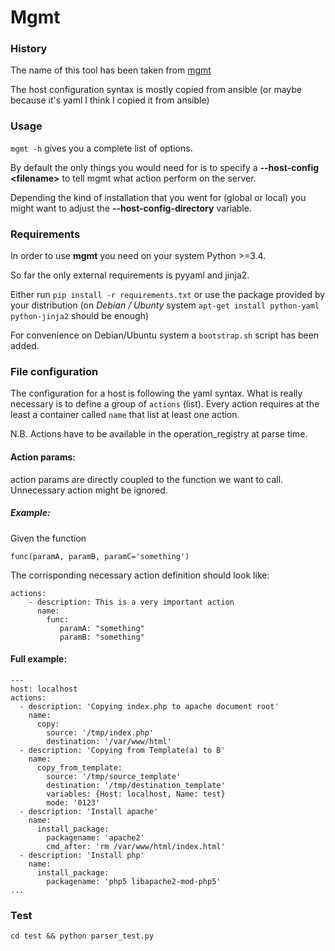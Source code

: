 # Mgmt

### History

The name of this tool has been taken from [mgmt](https://github.com/purpleidea/mgmt)

The host configuration syntax is mostly copied from ansible (or maybe because it's yaml I think I copied it from ansible)

### Usage
`mgmt -h` gives you a complete list of options.

By default the only things you would need for is to specify a **--host-config \<filename>** to tell mgmt what action perform on the server.

Depending the kind of installation that you went for (global or local) you might want to adjust the **--host-config-directory** variable.

### Requirements
In order to use **mgmt** you need on your system Python >=3.4.

So far the only external requirements is pyyaml and jinja2.

Either run `pip install -r requirements.txt` or use the package provided by your distribution (on *Debian / Ubunty* system `apt-get install python-yaml python-jinja2` should be enough)

For convenience on Debian/Ubuntu system a ``bootstrap.sh`` script has been added.

### File configuration
The configuration for a host is following the yaml syntax. What is really necessary is to define a group of ``actions`` (list). Every action requires at the least a container called ``name`` that list at least one action.

N.B. Actions have to be available in the operation_registry at parse time.
#### Action params:

action params are directly coupled to the function we want to call. Unnecessary action might be ignored.

##### Example:
Given the function

``func(paramA, paramB, paramC='something')``

The corrisponding necessary action definition should look like:

```
actions:
	- description: This is a very important action
	  name:
	    func:
		   paramA: "something"
		   paramB: "something"
```


#### Full example:
```
---
host: localhost
actions:
  - description: 'Copying index.php to apache document root'
    name:
      copy:
        source: '/tmp/index.php'
        destination: '/var/www/html'
  - description: 'Copying from Template(a) to B'
    name:
      copy_from_template:
        source: '/tmp/source_template'
        destination: '/tmp/destination_template'
        variables: {Host: localhost, Name: test}
        mode: '0123'
  - description: 'Install apache'
    name:
      install_package:
        packagename: 'apache2'
        cmd_after: 'rm /var/www/html/index.html'
  - description: 'Install php'
    name:
      install_package:
        packagename: 'php5 libapache2-mod-php5'
...
```

### Test

`cd test && python parser_test.py`